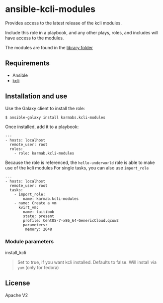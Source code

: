 # ansible-kcli-modules

Provides access to the latest release of the kcli modules. 

Include this role in a playbook, and any other plays, roles, and includes will have access to the modules.

The modules are found in the [library folder](./library)

## Requirements

- Ansible
- [kcli](https://github.com/karmab/kcli)

## Installation and use

Use the Galaxy client to install the role:

```
$ ansible-galaxy install karmabs.kcli-modules
```

Once installed, add it to a playbook:

```
---
- hosts: localhost
  remote_user: root
  roles:
    - role: karmab.kcli-modules
```

Because the role is referenced, the `hello-underworld` role is able to make use of the kcli modules
For single tasks, you can also use `import_role`


```
---
- hosts: localhost
  remote_user: root
  tasks:
    - import_role:
        name: karmab.kcli-modules
    - name: Create a vm
      kvirt_vm:
        name: taitibob
        state: present
        profile: CentOS-7-x86_64-GenericCloud.qcow2
        parameters:
         memory: 2048
```

### Module parameters

install_kcli
> Set to true, if you want kcli installed. Defaults to false. Will install via `yum` (only for fedora)

## License

Apache V2
